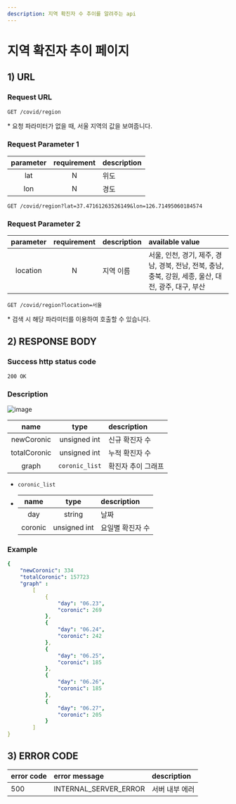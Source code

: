 ```yaml
---
description: 지역 확진자 수 추이를 알려주는 api
---
```


# 지역 확진자 추이 페이지

## 1\) URL

### Request URL

```text
GET /covid/region
```

\* 요청 파라미터가 없을 때, 서울 지역의 값을 보여줍니다.

### Request Parameter 1

| parameter | requirement | description |
| :---: | :---: | :--- |
| lat | N | 위도 |
| lon | N | 경도 |

```text
GET /covid/region?lat=37.47161263526149&lon=126.71495060184574
```

### Request Parameter 2

| parameter | requirement | description | available value |
| :---: | :---: | :--- | :--- |
| location | N | 지역 이름 | 서울, 인천, 경기, 제주, 경남, 경북, 전남, 전북, 충남, 충북, 강원, 세종, 울산, 대전, 광주, 대구, 부산 |

```text
GET /covid/region?location=서울
```

\* 검색 시 해당 파라미터를 이용하여 호출할 수 있습니다.

## 2\) RESPONSE BODY

### Success http status code

`200 OK`

### Description

![image](https://user-images.githubusercontent.com/68107000/124695165-a62dd800-df1d-11eb-92a5-73e2a7613a0d.png)

| name | type | description |
| :---: | :---: | :--- |
| newCoronic | unsigned int | 신규 확진자 수 |
| totalCoronic | unsigned int | 누적 확진자 수 |
| graph | `coronic_list` | 확진자 추이 그래프 |

* `coronic_list`
* | name | type | description |
  | :---: | :---: | :--- |
  | day | string | 날짜 |
  | coronic | unsigned int | 요일별 확진자 수 |

### Example

```yaml
{
    "newCoronic": 334
    "totalCoronic": 157723
    "graph" :
        [
            {
                "day": "06.23",
                "coronic": 269
            },
            {
                "day": "06.24",
                "coronic": 242
            },
            {
                "day": "06.25",
                "coronic": 185
            },
            {
                "day": "06.26",
                "coronic": 185
            },
            {
                "day": "06.27",
                "coronic": 205
            }
        ]
}
```

## 3\) ERROR CODE

| error code | error message | description |
| :--- | :--- | :--- |
| 500 | INTERNAL\_SERVER\_ERROR | 서버 내부 에러 |

